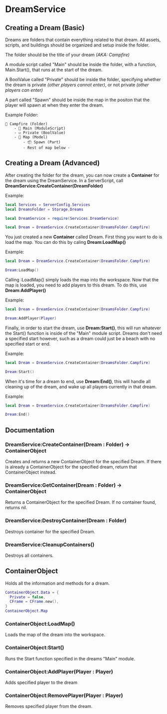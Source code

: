 # DreamService
## Creating a Dream (Basic)
Dreams are folders that contain everything related to that dream. All assets, scripts, and buildings should be organized and setup inside the folder.

The folder should be the title of your dream *(AKA: Campfire)*

A module script called "Main" should be inside the folder, with a function, Main.Start(), that runs at the start of the dream.

A BoolValue called "Private" should be inside the folder, specifying whether the dream is private *(other players cannot enter)*, or not private *(other players can enter)*

A part called "Spawn" should be inside the map in the positon that the player will spawn at when they enter the dream.

Example Folder:
```
📁 Campfire (Folder)
    - 📜 Main (ModuleScript)
    - ☑️ Private (BoolValue)
    - 🏢 Map (Model)
        - 📦 Spawn (Part)
        - Rest of map below -
```

## Creating a Dream (Advanced)

After creating the folder for the dream, you can now create a **Container** for the dream using the DreamService. In a ServerScript, call **DreamService:CreateContainer(DreamFolder)**

Example:
```lua
local Services = ServerConfig.Services
local DreamsFolder = Storage.Dreams

local DreamService = require(Services.DreamService)

local Dream = DreamService.CreateContainer(DreamsFolder.Campfire)
```

You just created a new **Container** called Dream. First thing you want to do is load the map. You can do this by caling **Dream:LoadMap()**

Example:
```lua
local Dream = DreamService.CreateContainer(DreamsFolder.Campfire)

Dream:LoadMap()
```

Calling :LoadMap() simply loads the map into the workspace. Now that the map is loaded, you need to add players to this dream. To do this, use **Dream:AddPlayer()**

Example:
```lua
local Dream = DreamService.CreateContainer(DreamsFolder.Campfire)

Dream:AddPlayer(Player)
```

Finally, in order to start the dream, use **Dream:Start()**, this will run whatever the Start() function is inside of the "Main" module script. Dreams don't need a specified start however, such as a dream could just be a beach with no specified start or end.

Example:
```lua
local Dream = DreamService.CreateContainer(DreamsFolder.Campfire)

Dream:Start()
```

When it's time for a dream to end, use **Dream:End()**, this will handle all cleaning up of the dream, and wake up all players currently in that dream.

Example:
```lua
local Dream = DreamService.CreateContainer(DreamsFolder.Campfire)

Dream:End()
```

## Documentation
### DreamService:CreateContainer(Dream : Folder) -> ContainerObject
Creates and returns a new ContainerObject for the specified Dream. If there is already a ContainerObject for the specified dream, return that ContainerObject instead.

### DreamService:GetContainer(Dream : Folder) -> ContainerObject
Returns a ContainerObject for the specified Dream. If no container found, returns nil.

### DreamService:DestroyContainer(Dream : Folder)
Destroys container for the specified Dream.

### DreamService:CleanupContainers()
Destroys all containers.

## ContainerObject
Holds all the information and methods for a dream. 
```lua
ContainerObject.Data = {
  Private = false,
  CFrame = CFrame.new(),
}
ContainerObject.Map
```
### ContainerObject:LoadMap()
Loads the map of the dream into the workspace. 

### ContainerObject:Start()
Runs the Start function specified in the dreams "Main" module.

### ContainerObject:AddPlayer(Player : Player)
Adds specified player to the dream

### ContainerObject:RemovePlayer(Player : Player)
Removes specified player from the dream.
